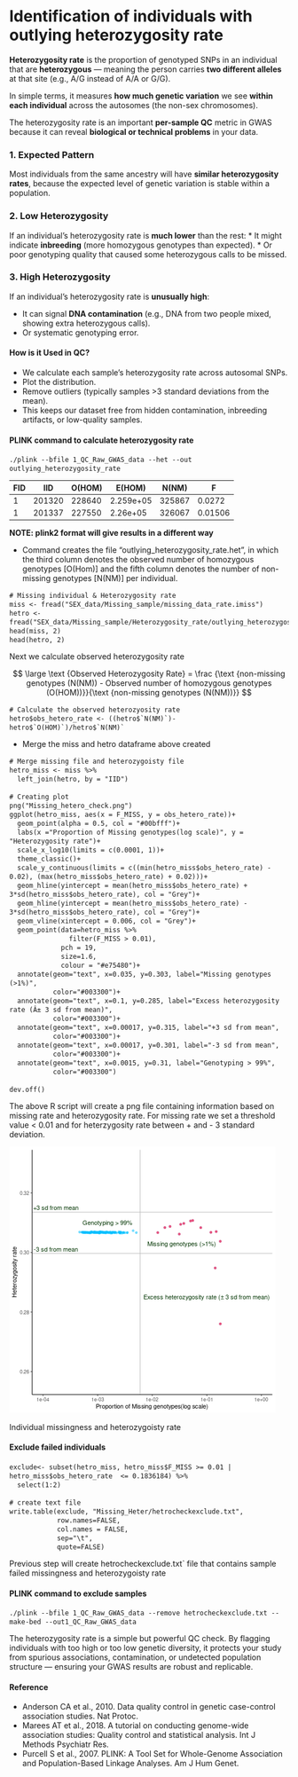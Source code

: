 <script type="text/javascript" async
    src="https://polyfill.io/v3/polyfill.min.js?features=es6">
</script>
<script type="text/javascript" async
    src="https://cdnjs.cloudflare.com/ajax/libs/mathjax/3.2.0/es5/tex-mml-chtml.js">
</script>

# Identification of individuals with outlying heterozygosity rate

**Heterozygosity rate** is the proportion of genotyped SNPs in an
individual that are **heterozygous** — meaning the person carries **two
different alleles** at that site (e.g., A/G instead of A/A or G/G).

In simple terms, it measures **how much genetic variation** we see
**within each individual** across the autosomes (the non-sex
chromosomes).

The heterozygosity rate is an important **per-sample QC** metric in GWAS
because it can reveal **biological or technical problems** in your data.

### 1. Expected Pattern

Most individuals from the same ancestry will have **similar
heterozygosity rates**, because the expected level of genetic variation
is stable within a population.

### 2. Low Heterozygosity

If an individual’s heterozygosity rate is **much lower** than the rest:
\* It might indicate **inbreeding** (more homozygous genotypes than
expected). \* Or poor genotyping quality that caused some heterozygous
calls to be missed.

### 3. High Heterozygosity

If an individual’s heterozygosity rate is **unusually high**:

-   It can signal **DNA contamination** (e.g., DNA from two people
    mixed, showing extra heterozygous calls).
-   Or systematic genotyping error.

#### How is it Used in QC?

-   We calculate each sample’s heterozygosity rate across autosomal
    SNPs.
-   Plot the distribution.
-   Remove outliers (typically samples &gt;3 standard deviations from
    the mean).
-   This keeps our dataset free from hidden contamination, inbreeding
    artifacts, or low-quality samples.

#### PLINK command to calculate heterozygosity rate

    ./plink --bfile 1_QC_Raw_GWAS_data --het --out outlying_heterozygosity_rate

<table>
<thead>
<tr>
<th>FID</th>
<th>IID</th>
<th>O(HOM)</th>
<th>E(HOM)</th>
<th>N(NM)</th>
<th>F</th>
</tr>
</thead>
<tbody>
<tr>
<td>1</td>
<td>201320</td>
<td>228640</td>
<td>2.259e+05</td>
<td>325867</td>
<td>0.0272</td>
</tr>
<tr>
<td>1</td>
<td>201337</td>
<td>227550</td>
<td>2.26e+05</td>
<td>326067</td>
<td>0.01506</td>
</tr>
</tbody>
</table>

**NOTE: plink2 format will give results in a different way**

-   Command creates the file “outlying\_heterozygosity\_rate.het”, in
    which the third column denotes the observed number of homozygous
    genotypes \[O(Hom)\] and the fifth column denotes the number of
    non-missing genotypes \[N(NM)\] per individual.

<!-- -->

    # Missing individual & Heterozygosity rate
    miss <- fread("SEX_data/Missing_sample/missing_data_rate.imiss")
    hetro <- fread("SEX_data/Missing_sample/Heterozygosity_rate/outlying_heterozygosity_rate.het")
    head(miss, 2)
    head(hetro, 2)

Next we calculate observed heterozygosity rate

$$
\large \text {Observed Heterozygosity Rate} = \frac {\text {non-missing genotypes (N(NM)) - Observed number of homozygous genotypes (O(HOM))}}{\text {non-missing genotypes (N(NM))}} 
$$

    # Calculate the observed heterozyosity rate
    hetro$obs_hetero_rate <- ((hetro$`N(NM)`)-hetro$`O(HOM)`)/hetro$`N(NM)`

-   Merge the miss and hetro dataframe above created

<!-- -->

    # Merge missing file and heterozygoisty file
    hetro_miss <- miss %>% 
      left_join(hetro, by = "IID")

    # Creating plot
    png("Missing_hetero_check.png")
    ggplot(hetro_miss, aes(x = F_MISS, y = obs_hetero_rate))+
      geom_point(alpha = 0.5, col = "#00bfff")+
      labs(x ="Proportion of Missing genotypes(log scale)", y = "Heterozygosity rate")+
      scale_x_log10(limits = c(0.0001, 1))+
      theme_classic()+
      scale_y_continuous(limits = c((min(hetro_miss$obs_hetero_rate) - 0.02), (max(hetro_miss$obs_hetero_rate) + 0.02)))+
      geom_hline(yintercept = mean(hetro_miss$obs_hetero_rate) + 3*sd(hetro_miss$obs_hetero_rate), col = "Grey")+
      geom_hline(yintercept = mean(hetro_miss$obs_hetero_rate) - 3*sd(hetro_miss$obs_hetero_rate), col = "Grey")+
      geom_vline(xintercept = 0.006, col = "Grey")+
      geom_point(data=hetro_miss %>%
                   filter(F_MISS > 0.01),
                 pch = 19,
                 size=1.6,
                 colour = "#e75480")+
      annotate(geom="text", x=0.035, y=0.303, label="Missing genotypes (>1%)",
               color="#003300")+
      annotate(geom="text", x=0.1, y=0.285, label="Excess heterozygosity rate (Â± 3 sd from mean)",
               color="#003300")+
      annotate(geom="text", x=0.00017, y=0.315, label="+3 sd from mean",
               color="#003300")+
      annotate(geom="text", x=0.00017, y=0.301, label="-3 sd from mean",
               color="#003300")+
      annotate(geom="text", x=0.0015, y=0.31, label="Genotyping > 99%",
               color="#003300")

    dev.off()

The above R script will create a png file containing information based
on missing rate and heterozygosity rate. For missing rate we set a
threshold value &lt; 0.01 and for heterzygosity rate between + and - 3
standard deviation.

<img src="Missing_hetero_check.png" alt="Individual missingness and heterozygoisty rate" width="480" />
<p class="caption">
Individual missingness and heterozygoisty rate
</p>

#### Exclude failed individuals

    exclude<- subset(hetro_miss, hetro_miss$F_MISS >= 0.01 | hetro_miss$obs_hetero_rate  <= 0.1836184) %>% 
      select(1:2)

    # create text file
    write.table(exclude, "Missing_Heter/hetrocheckexclude.txt", 
                row.names=FALSE, 
                col.names = FALSE,
                sep="\t", 
                quote=FALSE)

Previous step will create hetrocheckexclude.txt\` file that contains
sample failed missingness and heterozygoisty rate

#### PLINK command to exclude samples

    ./plink --bfile 1_QC_Raw_GWAS_data --remove hetrocheckexclude.txt --make-bed --out1_QC_Raw_GWAS_data 

The heterozygosity rate is a simple but powerful QC check. By flagging
individuals with too high or too low genetic diversity, it protects your
study from spurious associations, contamination, or undetected
population structure — ensuring your GWAS results are robust and
replicable.

#### Reference

-   Anderson CA et al., 2010. Data quality control in genetic
    case-control association studies. Nat Protoc.
-   Marees AT et al., 2018. A tutorial on conducting genome-wide
    association studies: Quality control and statistical analysis. Int J
    Methods Psychiatr Res.
-   Purcell S et al., 2007. PLINK: A Tool Set for Whole-Genome
    Association and Population-Based Linkage Analyses. Am J Hum Genet.

